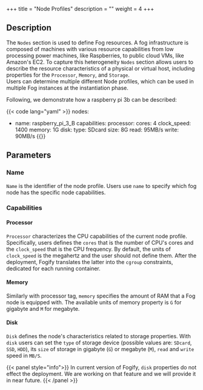 +++
title = "Node Profiles"
description = ""
weight = 4
+++

## Description

The `Nodes` section is used to define Fog resources. 
A fog infrastructure is composed of machines with various resource capabilities from low processing power machines, 
like Raspberries, to public cloud VMs, like Amazon's EC2. 
To capture this heterogeneity `Nodes`
section allows users to describe the resource characteristics of a physical or 
virtual host, including properties for the `Processor`, `Memory`, and `Storage`.  
Users can determine multiple different Node profiles, 
which can be used in multiple Fog instances at the instantiation phase.

Following, we demonstrate how a raspberry pi 3b can be described:

{{< code lang="yaml" >}}
nodes:
- name: raspberry_pi_3_B
  capabilities:
    processor:
      cores: 4
      clock_speed: 1400
    memory: 1G
    disk: 
        type: SDcard
        size: 8G
        read: 95MB/s
        write: 90MB/s
{{</code>}}
## Parameters

### Name
`Name` is the identifier of the node profile. Users use `name` to specify which fog node has the specific node capabilities. 

### Capabilities
#### Processor
`Processor` characterizes the CPU capabilities of the current node profile. Specifically, users defines the `cores` 
that is the number of CPU's cores and the `clock_speed` that is the CPU frequency. 
By default, the units of `clock_speed` is the megahertz and the user should not define them.
After the deployment, Fogify translates the latter into the `cgroup` constraints, dedicated for each running container.
  
#### Memory
Similarly with processor tag, `memory` specifies the amount of RAM that a Fog node is equipped with. 
The available units of memory property is `G` for gigabyte and `M` for megabyte.

#### Disk
`Disk` defines the node's characteristics related to storage properties. 
With `disk` users can set the `type` of storage device (possible values are: `SDcard`, `SSD`, `HDD`), 
its `size` of storage in gigabyte (`G`) or megabyte (`M`), `read` and `write` speed in `MB/S`.

{{< panel style="info">}} 
In current version of Fogify, `disk` properties do not effect the deployment. 
We are working on that feature and we will provide it in near future.
 {{< /panel >}}